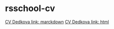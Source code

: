 # rsschool-cv

[CV Dedkova link: marckdown](https://ria-ded.github.io/rsschool-cv/cv)
[CV Dedkova link: html](https://ria-ded.github.io/rsschool-cv/)
